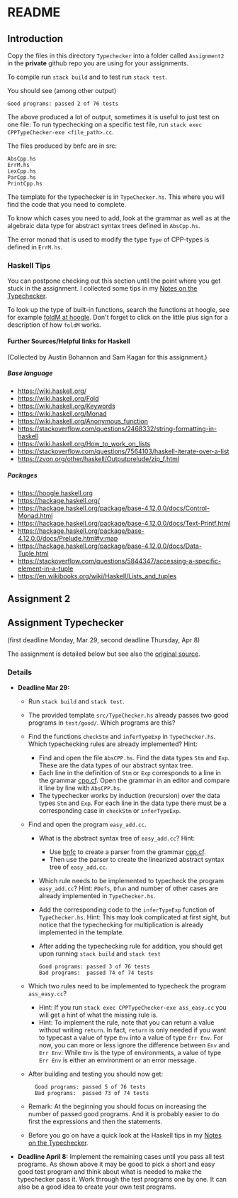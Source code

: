 # README

## Introduction

Copy the files in this directory `Typechecker` into a folder called `Assignment2` in the **private** github repo you are using for your assignments.

To compile run `stack build` and to test run `stack test`.

You should see (among other output)

    Good programs: passed 2 of 76 tests

The above produced a lot of output, sometimes it is useful to just test on one file: To run typechecking on a specific test file, run `stack exec CPPTypeChecker-exe <file_path>.cc`.

The files produced by bnfc are in src:

	AbsCpp.hs
	ErrM.hs
	LexCpp.hs
	ParCpp.hs
	PrintCpp.hs

The template for the typechecker is in `TypeChecker.hs`. This where you will find the code that you need to complete.

To know which cases you need to add, look at the grammar as well as at the algebraic data type for abstract syntax trees defined in `AbsCpp.hs`.

The error monad that is used to modify the type `Type` of CPP-types is defined in `ErrM.hs`.

### Haskell Tips

You can postpone checking out this section until the point where you get stuck in the assignment. I collected some tips in my [Notes on the Typechecker](https://hackmd.io/@alexhkurz/SypNV6qvL).

To look up the type of built-in functions, search the functions at hoogle, see for example [foldM at hoogle](https://hoogle.haskell.org/?hoogle=foldM). Don't forget to click on the little plus sign for a description of how `foldM` works.

#### Further Sources/Helpful links for Haskell

(Collected by Austin Bohannon and Sam Kagan for this assignment.)

##### Base language
* https://wiki.haskell.org/
 * https://wiki.haskell.org/Fold
 * https://wiki.haskell.org/Keywords
 * https://wiki.haskell.org/Monad
 * https://wiki.haskell.org/Anonymous_function
* https://stackoverflow.com/questions/2468332/string-formatting-in-haskell
* https://wiki.haskell.org/How_to_work_on_lists
* https://stackoverflow.com/questions/7564103/haskell-iterate-over-a-list
* https://zvon.org/other/haskell/Outputprelude/zip_f.html

##### Packages
* https://hoogle.haskell.org
* https://hackage.haskell.org/
 * https://hackage.haskell.org/package/base-4.12.0.0/docs/Control-Monad.html
 * https://hackage.haskell.org/package/base-4.12.0.0/docs/Text-Printf.html
 * https://hackage.haskell.org/package/base-4.12.0.0/docs/Prelude.html#v:map
 * https://hackage.haskell.org/package/base-4.12.0.0/docs/Data-Tuple.html
* https://stackoverflow.com/questions/5844347/accessing-a-specific-element-in-a-tuple
* https://en.wikibooks.org/wiki/Haskell/Lists_and_tuples

## Assignment 2

## Assignment Typechecker 

(first deadline Monday, Mar 29, second deadline Thursday, Apr 8)

The assignment is detailed below but see also the [original source](http://www.grammaticalframework.org/ipl-book/assignments/assignment2/assignment2.html).

### Details

- **Deadline Mar 29:**
    - Run `stack build` and `stack test`.
    - The provided template `src/TypeChecker.hs` already passes two good programs in `test/good/`. Which programs are this? 
    - Find the functions `checkStm` and `inferTypeExp` in `TypeChecker.hs`. Which typechecking rules are already implemented? Hint:
      - Find and open the file `AbsCPP.hs`. Find the data types `Stm` and `Exp`. These are the data types of our abstract syntax tree. 
      - Each line in the definition of `Stm` or `Exp` corresponds to a line in the grammar [cpp.cf](https://github.com/alexhkurz/compiler-construction-2020/blob/master/Sources/Cpp/cpp.cf). Open the grammar in an editor and compare it line by line with `AbsCPP.hs`.
      - The typechecker works by induction (recursion) over the data types `Stm` and `Exp`. For each line in the data type there must be a corresponding case  in `checkStm` or `inferTypeExp`.
    - Find and open the program `easy_add.cc`. 
      - What is the abstract syntax tree of `easy_add.cc`? Hint: 
        - Use [bnfc](https://github.com/alexhkurz/compiler-construction-2020/blob/master/bnfc-tutorial-short.md) to create a parser from the grammar [cpp.cf](https://github.com/alexhkurz/compiler-construction-2020/blob/master/Sources/Cpp/cpp.cf).
         - Then use the parser to create the linearized abstract syntax tree of `easy_add.cc`.
      - Which rule needs to be implemented to typecheck the program `easy_add.cc`? Hint: `PDefs`, `Dfun` and number of other cases are already implemented in `TypeChecker.hs`.
      - Add the corresponding code to the `inferTypeExp` function of `TypeChecker.hs`. Hint: This may look complicated at first sight, but notice that the typechecking for multiplication is already implemented in the template. 
      - After adding the typechecking rule for addition, you should get upon running `stack build` and `stack test`

            Good programs: passed 3 of 76 tests
            Bad programs:  passed 74 of 74 tests

    - Which two rules need to be implemented to typecheck the program `ass_easy.cc`?
      - Hint: If you run `stack exec CPPTypeChecker-exe ass_easy.cc` you will get a hint of what the missing rule is. 
      - Hint: To implement the rule, note that you can return a value without writing `return`. In fact, `return` is only needed if you want to typecast a value of type `Env` into a value of type `Err Env`. For now, you can more or less ignore the difference between `Env` and `Err Env`: While `Env` is the type of environments, a value of type `Err Env` is either an environment or an error message. 
    - After building and testing you should now get:
      
            Good programs: passed 5 of 76 tests
            Bad programs:  passed 73 of 74 tests

    - Remark: At the beginning you should focus on increasing the number of passed good programs. And it is probably easier to do first the expressions and then the statements.

    - Before you go on have a quick look at the Haskell tips in my [Notes on the Typechecker](https://hackmd.io/@alexhkurz/SypNV6qvL). 



- **Deadline April 8:** Implement the remaining cases until you pass all test programs. As shown above it may be good to pick a short and easy good test program and think about what is needed to make the typechecker pass it. Work through the test programs one by one. It can also be a good idea to create your own test programs.






